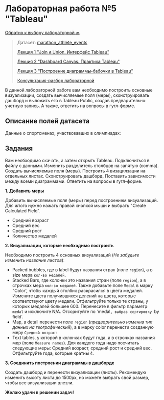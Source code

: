 # Лабораторная работа №5 "Tableau"

[Обратно к выбору лабораторной :back:](https://github.com/sadokhin/A1_Data_Visualization/blob/962705b6445b2bc117fa2d7bd38c10e4f1718aba/README.md)

> Датасет: [marathon_athlete_events](https://drive.google.com/file/d/1ERwo0l1fr82oFhvg_zUz3_ELad6BgCgx/view?usp=sharing)
>
> [Лекция 1 "Join и Union. Интерфейс Tableau"](https://youtu.be/jllEMLwREI8)
>
> [Лекция 2 "Dashboard Canvas. Практика Tableau"](https://youtu.be/cBXS2FVRFfI)
> 
> [Лекция 3 "Построение диаграммы-бабочки в Tableau"](https://youtu.be/pyuw4C4eTAE)
> 
> [Консультация-разбор лабораторной]()

В данной лабораторной работе вам необходимо построить основные визуализации, создать вычисляемые поля (меры), сконструировать дашборд и выложить его в Tableau Public, создав предварительно учетную запись. А также, ответить на вопросы в гугл-форме.

## Описание полей датасета

Данные о спортсменах, участвовавших в олимпиадах:

## Задания

Вам необходимо скачать, а затем открыть Tableau. Подключиться в файлу с данными. Изменить разделитель столбцов на запятую (comma). Создать вычисляемые поля (меры). Построить 4 визацилзации на отдельных листах. Сконструировать дашборд. Поставить зависимости между всеми диаграммами. Ответить на вопросы в гугл-форме.

__1. Добавить меры__

Добавить вычисляемые поля (меры) перед построением визуализаций. Для жтого нужно нажать правой кнопкой мыши и выбрать "Create Calculated Field".
- Средний возраст
- Средний вес
- Средний рост
- Количество медалей

__2. Визуализации, которые необходимо построить__

Необходимо построить 4 основных визуализаций (_Не забудьте изменить название листов_):
- Packed bubbles, где в label будут названия стран (поле `region`), а в size мера `кол-во медалей`.
- Stacked Bars, где колонки это названия стран (поле `region`), а в строчках мера `кол-во медалей`. Также добавьте поле `Medal` в марку "Color', чтобы каждый столбик раскрасился в цвета медалей. Измените цвета получившихся делений на цвета, которые соответствуют цвету медали. Отфильтруйте только те страны, у которых медалей большее 600. Перенесите в фильтр параметр `medal` и исключите N/A. Отсоритуйте по 'medal`, выбрав сортировку `by field'.
- Map, в detail перенести поле `region` (_предварительно изменив тип данных на географический_), а в марку color перенести созданную меру `Средний возраст`
- Text tables, у которой в колонках будут года, а в строчках названия мер (поле `Measure names`). Для каждого года надо посчитать следующие меры: Средний возраст, средний рост и средний вес. Отфильтруйте года, которые кратны 4. 

__3. Соединить построении диаграммы в дашборде__

Создать дашборд и перенести визуализации (листы). Рекомендую изменить высоту листа до 1500px, но можете выбрать свой размер, чтобы все визуализации влезли.

__Желаю удачи в решении задач!__
